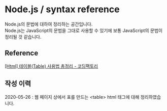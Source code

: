 # Node.js / syntax reference
  
Node.js의 문법에 대하여 정리하는 공간입니다.  
Node.js는 JavaScript의 문법을 그대로 사용할 수 있기에 보통 JavaScript의 문법이 정리될 것 같습니다.
  
## Reference
  
<a href = "https://coding-factory.tistory.com/184" target = "_blank">[Html] 테이블(Table) 사용법 총정리 - 코딩팩토리</a>  
  
## 작성 이력
  
2020-05-26 : 웹 페이지 상에서 표를 만드는 &lt;table&gt; html 태그에 대해 정리하였습니다.  
